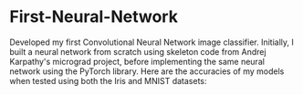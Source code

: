 # First-Neural-Network

Developed my first Convolutional Neural Network image classifier. Initially, I built a neural network from scratch using skeleton code from Andrej Karpathy's micrograd project, before implementing the same neural network using the PyTorch library. Here are the accuracies of my models when tested using both the Iris and MNIST datasets:

